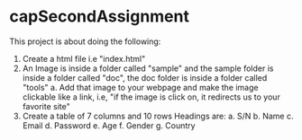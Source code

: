 # capSecondAssignment
This project is about doing the following:

1. Create a html file i.e "index.html"
2. An Image is inside a folder called "sample" and the sample folder is inside a folder called "doc", the doc folder is inside a folder called "tools"
a. Add that image to your webpage and make the image clickable like a link, i.e, "if the image is click on, it redirects us to your favorite site"
3. Create a table of 7 columns and 10 rows
Headings are:
a. S/N
b. Name
c. Email
d. Password
e. Age
f. Gender
g. Country
